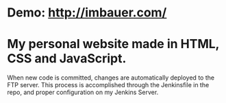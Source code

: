 # Demo: http://imbauer.com/

# My personal website made in HTML, CSS and JavaScript.
When new code is committed, changes are automatically deployed to the FTP server.
This process is accomplished through the Jenkinsfile in the repo, and proper configuration on my Jenkins Server.
